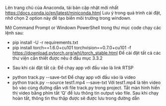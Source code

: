 Lên trang chủ của Anaconda, tải bản cập nhật mới nhất
https://docs.conda.io/en/latest/miniconda.html
Lưu ý trong quá trình cài đặt, nhớ chọn 2 option này để tạo biến môi trường trong windown.

Mở Command Prompt or Windown PowerShell trong thư mục code chạy các lệnh sau:
- pip install -U -r requirements.txt
- pip install torch==1.6.0+cu101 torchvision==0.7.0+cu101 -f https://download.pytorch.org/whl/torch_stable.html
Để cài đặt tất cả các thư viện cần thiết được nêu ở đầu mục 3.3.2
* Sau khi cài đặt tất cả:
Để chạy app với đầu vào là link RTSP
- python track.py --save-txt
Để chạy app với đầu vào là video
- python track.py --source test1.mp4 --save-txt
Với test1.mp4 là tên video bỏ vào cùng đường dẫn với file track.py trong project.
Tắt màn hình hiển thị video bằng phím tắt ‘Q’ để lưu thông tin output vào file.
Sau khi chạy hoàn tất, thông tin thu thập được sẽ được lưu trong đường dẫn
